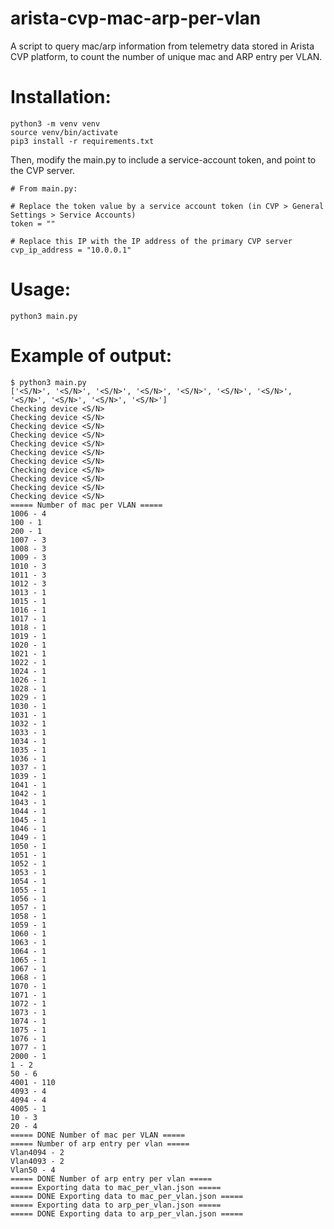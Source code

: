 # arista-cvp-mac-arp-per-vlan
A script to query mac/arp information from telemetry data stored in Arista CVP platform, to count the number of unique mac and ARP entry per VLAN.


# Installation: 
```
python3 -m venv venv
source venv/bin/activate
pip3 install -r requirements.txt
```

Then, modify the main.py to include a service-account token, and point to the CVP server. 
```
# From main.py:

# Replace the token value by a service account token (in CVP > General Settings > Service Accounts)
token = ""

# Replace this IP with the IP address of the primary CVP server
cvp_ip_address = "10.0.0.1"

```


# Usage:
```
python3 main.py
```

# Example of output: 
```
$ python3 main.py 
['<S/N>', '<S/N>', '<S/N>', '<S/N>', '<S/N>', '<S/N>', '<S/N>', '<S/N>', '<S/N>', '<S/N>', '<S/N>']
Checking device <S/N>
Checking device <S/N>
Checking device <S/N>
Checking device <S/N>
Checking device <S/N>
Checking device <S/N>
Checking device <S/N>
Checking device <S/N>
Checking device <S/N>
Checking device <S/N>
Checking device <S/N>
===== Number of mac per VLAN =====
1006 - 4
100 - 1
200 - 1
1007 - 3
1008 - 3
1009 - 3
1010 - 3
1011 - 3
1012 - 3
1013 - 1
1015 - 1
1016 - 1
1017 - 1
1018 - 1
1019 - 1
1020 - 1
1021 - 1
1022 - 1
1024 - 1
1026 - 1
1028 - 1
1029 - 1
1030 - 1
1031 - 1
1032 - 1
1033 - 1
1034 - 1
1035 - 1
1036 - 1
1037 - 1
1039 - 1
1041 - 1
1042 - 1
1043 - 1
1044 - 1
1045 - 1
1046 - 1
1049 - 1
1050 - 1
1051 - 1
1052 - 1
1053 - 1
1054 - 1
1055 - 1
1056 - 1
1057 - 1
1058 - 1
1059 - 1
1060 - 1
1063 - 1
1064 - 1
1065 - 1
1067 - 1
1068 - 1
1070 - 1
1071 - 1
1072 - 1
1073 - 1
1074 - 1
1075 - 1
1076 - 1
1077 - 1
2000 - 1
1 - 2
50 - 6
4001 - 110
4093 - 4
4094 - 4
4005 - 1
10 - 3
20 - 4
===== DONE Number of mac per VLAN =====
===== Number of arp entry per vlan =====
Vlan4094 - 2
Vlan4093 - 2
Vlan50 - 4
===== DONE Number of arp entry per vlan =====
===== Exporting data to mac_per_vlan.json =====
===== DONE Exporting data to mac_per_vlan.json =====
===== Exporting data to arp_per_vlan.json =====
===== DONE Exporting data to arp_per_vlan.json =====
```